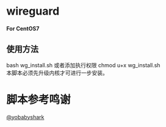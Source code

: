 # wireguard
#### For CentOS7
## 使用方法
bash wg_install.sh 或者添加执行权限 chmod u+x wg_install.sh <br>
本脚本必须先升级内核才可进行一步安装。
# 脚本参考鸣谢
[@yobabyshark](https://github.com/yobabyshark/wireguard)


